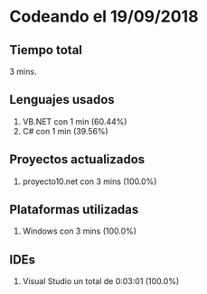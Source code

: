 # Codeando el 19/09/2018

## Tiempo total
3 mins.

## Lenguajes usados
1. VB.NET con 1 min (60.44%)
1. C# con 1 min (39.56%)

## Proyectos actualizados
1. proyecto10.net con 3 mins (100.0%)

## Plataformas utilizadas
1. Windows con 3 mins (100.0%)

## IDEs
1. Visual Studio un total de 0:03:01 (100.0%)
